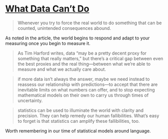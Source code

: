 # [What Data Can’t Do](https://www.newyorker.com/magazine/2021/03/29/what-data-cant-do)

> Whenever you try to force the real world to do something that can be counted, unintended consequences abound.

As noted in the article, the world begins to respond and adapt to your measuring once you begin to measure it.

> As Tim Harford writes, data “may be a pretty decent proxy for something that really matters,” but there’s a critical gap between even the best proxies and the real thing—between what we’re able to measure and what we actually care about.

> if more data isn’t always the answer, maybe we need instead to reassess our relationship with predictions—to accept that there are inevitable limits on what numbers can offer, and to stop expecting mathematical models on their own to carry us through times of uncertainty.

> statistics can be used to illuminate the world with clarity and precision. They can help remedy our human fallibilities. What’s easy to forget is that statistics can amplify these fallibilities, too. 

Worth remembering in our time of statistical models around language.